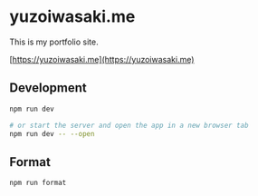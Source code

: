# yuzoiwasaki.me

This is my portfolio site.

[https://yuzoiwasaki.me](https://yuzoiwasaki.me)

## Development

```bash
npm run dev

# or start the server and open the app in a new browser tab
npm run dev -- --open
```

## Format

```bash
npm run format
```
